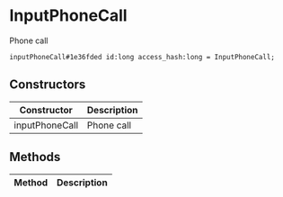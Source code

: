 # InputPhoneCall
Phone call

```
inputPhoneCall#1e36fded id:long access_hash:long = InputPhoneCall;
```

## Constructors
| Constructor | Description |
| ---- | ----------- |
| inputPhoneCall | Phone call |


## Methods
| Method | Description |
| ---- | ----------- |


